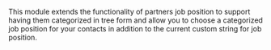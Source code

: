 This module extends the functionality of partners job position to
support having them categorized in tree form and allow you to choose a
categorized job position for your contacts in addition to the current
custom string for job position.
